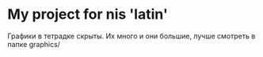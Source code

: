 # My project for nis 'latin' 

Графики в тетрадке скрыты. Их много и они большие, лучше смотреть в папке graphics/
 
